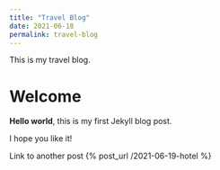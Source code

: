 ```yaml
---
title: "Travel Blog"
date: 2021-06-18
permalink: travel-blog
---
```

This is my travel blog.

# Welcome

**Hello world**, this is my first Jekyll blog post.

I hope you like it!

Link to another post {% post_url /2021-06-19-hotel %}
